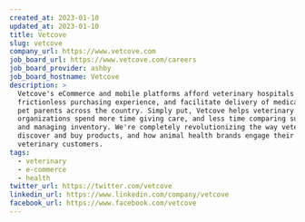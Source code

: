 ```yaml
---
created_at: 2023-01-10
updated_at: 2023-01-10
title: Vetcove
slug: vetcove
company_url: https://www.vetcove.com
job_board_url: https://www.vetcove.com/careers
job_board_provider: ashby
job_board_hostname: Vetcove
description: >
  Vetcove's eCommerce and mobile platforms afford veterinary hospitals a
  frictionless purchasing experience, and facilitate delivery of medications to
  pet parents across the country. Simply put, Vetcove helps veterinary
  organizations spend more time giving care, and less time comparing suppliers
  and managing inventory. We're completely revolutionizing the way veterinarians
  discover and buy products, and how animal health brands engage their
  veterinary customers.
tags:
  - veterinary
  - e-commerce
  - health
twitter_url: https://twitter.com/vetcove
linkedin_url: https://www.linkedin.com/company/vetcove
facebook_url: https://www.facebook.com/vetcove
---
```

